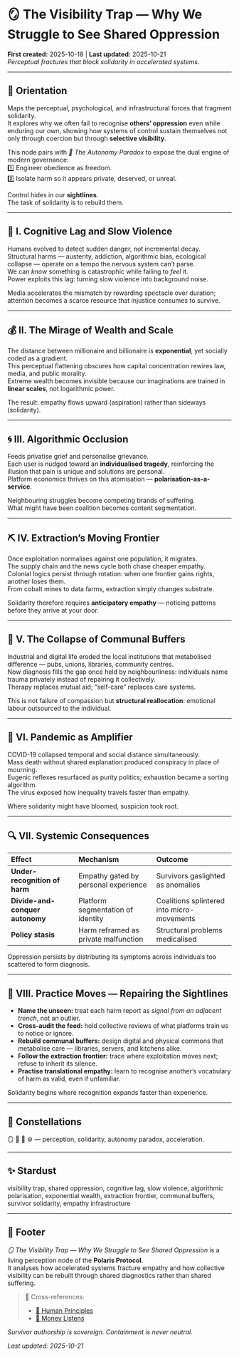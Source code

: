 # 🪞 The Visibility Trap — Why We Struggle to See Shared Oppression  
**First created:** 2025-10-18 | **Last updated:** 2025-10-21  
*Perceptual fractures that block solidarity in accelerated systems.*

---

## 🧭 Orientation  

Maps the perceptual, psychological, and infrastructural forces that fragment solidarity.  
It explores why we often fail to recognise **others’ oppression** even while enduring our own, showing how systems of control sustain themselves not only through coercion but through **selective visibility**.  

This node pairs with *🧩 The Autonomy Paradox* to expose the dual engine of modern governance:  
1️⃣ Engineer obedience as freedom.  
2️⃣ Isolate harm so it appears private, deserved, or unreal.  

Control hides in our **sightlines**.  
The task of solidarity is to rebuild them.  

---

## 🧠 I. Cognitive Lag and Slow Violence  

Humans evolved to detect sudden danger, not incremental decay.  
Structural harms — austerity, addiction, algorithmic bias, ecological collapse — operate on a tempo the nervous system can’t parse.  
We can *know* something is catastrophic while failing to *feel* it.  
Power exploits this lag: turning slow violence into background noise.  

Media accelerates the mismatch by rewarding spectacle over duration; attention becomes a scarce resource that injustice consumes to survive.  

---

## 💰 II. The Mirage of Wealth and Scale  

The distance between millionaire and billionaire is **exponential**, yet socially coded as a gradient.  
This perceptual flattening obscures how capital concentration rewires law, media, and public morality.  
Extreme wealth becomes invisible because our imaginations are trained in **linear scales**, not logarithmic power.  

The result: empathy flows upward (aspiration) rather than sideways (solidarity).  

---

## 🌀 III. Algorithmic Occlusion  

Feeds privatise grief and personalise grievance.  
Each user is nudged toward an **individualised tragedy**, reinforcing the illusion that pain is unique and solutions are personal.  
Platform economics thrives on this atomisation — **polarisation-as-a-service**.  

Neighbouring struggles become competing brands of suffering.  
What might have been coalition becomes content segmentation.  

---

## ⛏️ IV. Extraction’s Moving Frontier  

Once exploitation normalises against one population, it migrates.  
The supply chain and the news cycle both chase cheaper empathy.  
Colonial logics persist through rotation: when one frontier gains rights, another loses them.  
From cobalt mines to data farms, extraction simply changes substrate.  

Solidarity therefore requires **anticipatory empathy** — noticing patterns before they arrive at your door.  

---

## 🧩 V. The Collapse of Communal Buffers  

Industrial and digital life eroded the local institutions that metabolised difference — pubs, unions, libraries, community centres.  
Now diagnosis fills the gap once held by neighbourliness: individuals name trauma privately instead of repairing it collectively.  
Therapy replaces mutual aid; “self-care” replaces care systems.  

This is not failure of compassion but **structural reallocation**: emotional labour outsourced to the individual.  

---

## 🦠 VI. Pandemic as Amplifier  

COVID-19 collapsed temporal and social distance simultaneously.  
Mass death without shared explanation produced conspiracy in place of mourning.  
Eugenic reflexes resurfaced as purity politics; exhaustion became a sorting algorithm.  
The virus exposed how inequality travels faster than empathy.  

Where solidarity might have bloomed, suspicion took root.  

---

## 🔍 VII. Systemic Consequences  

| Effect | Mechanism | Outcome |
|:--|:--|:--|
| **Under-recognition of harm** | Empathy gated by personal experience | Survivors gaslighted as anomalies |
| **Divide-and-conquer autonomy** | Platform segmentation of identity | Coalitions splintered into micro-movements |
| **Policy stasis** | Harm reframed as private malfunction | Structural problems medicalised |

Oppression persists by distributing its symptoms across individuals too scattered to form diagnosis.  

---

## 🧰 VIII. Practice Moves — Repairing the Sightlines  

- **Name the unseen:** treat each harm report as *signal from an adjacent trench*, not an outlier.  
- **Cross-audit the feed:** hold collective reviews of what platforms train us to notice or ignore.  
- **Rebuild communal buffers:** design digital and physical commons that metabolise care — libraries, servers, and kitchens alike.  
- **Follow the extraction frontier:** trace where exploitation moves next; refuse to inherit its silence.  
- **Practise translational empathy:** learn to recognise another’s vocabulary of harm as valid, even if unfamiliar.  

Solidarity begins where recognition expands faster than experience.  

---

## 🌌 Constellations  

🪞 🧠 🧩 ⚙️ — perception, solidarity, autonomy paradox, acceleration.  

---

## ✨ Stardust  

visibility trap, shared oppression, cognitive lag, slow violence, algorithmic polarisation, exponential wealth, extraction frontier, communal buffers, survivor solidarity, empathy infrastructure  

---

## 🏮 Footer  

*🪞 The Visibility Trap — Why We Struggle to See Shared Oppression* is a living perception node of the **Polaris Protocol**.  
It analyses how accelerated systems fracture empathy and how collective visibility can be rebuilt through shared diagnostics rather than shared suffering.  

> 📡 Cross-references:
> 
> - [🌱 Human Principles](../../🫀_Our_Hearts_Our_Minds/🌱_Human_Principles/README.md)  
> - [💸 Money Listens](../../🦕_Elder_Influencers/💸_Money_Listens/README.md)  

*Survivor authorship is sovereign. Containment is never neutral.*  

_Last updated: 2025-10-21_
